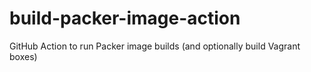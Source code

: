 # build-packer-image-action
GitHub Action to run Packer image builds (and optionally build Vagrant boxes)
